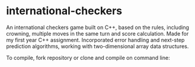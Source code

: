 # international-checkers
An international checkers game built on C++, based on the rules, including crowning, multiple moves in the same turn and score calculation. Made for my first year C++ assignment. Incorporated error handling and next-step prediction algorithms, working with two-dimensional array data structures. 

To compile, fork repository or clone and compile on command line:

```g++ main.cpp
